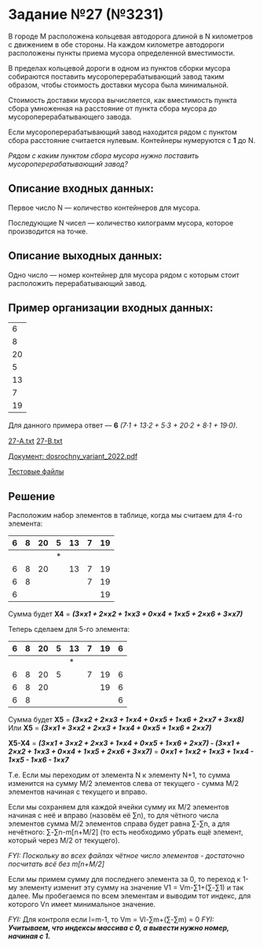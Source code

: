 # Задание №27 (№3231)

В городе M расположена кольцевая автодорога длиной в N километров с движением в обе стороны. На каждом километре автодороги расположены пункты приема мусора определенной вместимости.

В пределах кольцевой дороги в одном из пунктов сборки мусора собираются поставить мусороперерабатывающий завод таким образом, чтобы стоимость доставки мусора была минимальной.

Стоимость доставки мусора вычисляется, как вместимость пункта сбора умноженная на расстояние от пункта сбора мусора до мусороперерабатывающего завода.

Если мусороперерабатывающий завод находится рядом с пунктом сбора расстояние считается нулевым. Контейнеры нумеруются с **1** до N.

_Рядом с каким пунктом сбора мусора нужно поставить мусороперерабатывающий завод?_

## Описание входных данных:

Первое число N — количество контейнеров для мусора.

Последующие N чисел — количество килограмм мусора, которое производится на точке.

## Описание выходных данных:

Одно число — номер контейнер для мусора рядом с которым стоит расположить перерабатывающий завод.


## Пример организации входных данных:

|   |
|---|
| 6 |
| 8 |
| 20 |
| 5 |
| 13 |
| 7 |
| 19 |

Для данного примера ответ — **6** _(7⸱1 + 13⸱2 + 5⸱3 + 20⸱2 + 8⸱1 + 19⸱0)_.

[27-A.txt](https://drive.google.com/u/0/uc?id=1h24yUIXxjfxatrC9cOjP_cLwh9cwpu3q&export=download)
[27-B.txt](https://drive.google.com/u/0/uc?id=1redFf3jP3bBWtxetwklFFsuTSstzypUx&export=download)

[Документ: dosrochny_variant_2022.pdf](https://4ege.ru/trening-informatika/64504-variant-s-dosrochnogo-etapa-2022-po-informatike.html)

[Тестовые файлы](https://4ege.ru/trening-informatika/64504-variant-s-dosrochnogo-etapa-2022-po-informatike.html)

## Решение

Расположим набор элементов в таблице, когда мы считаем для 4-го элемента:

| 6 | 8 | 20 | 5 | 13 | 7 | 19 |
|---|---|----|---|----|---|----|
|   |   |    | * |    |   |    |
| 6 | 8 | 20 |   | 13 | 7 | 19 |
| 6 | 8 |    |   |    | 7 | 19 |
| 6 |   |    |   |    |   | 19 |

Сумма будет **X4** = _**(3×x1 + 2×x2 + 1×x3 + 0×x4 + 1×x5 + 2×x6 + 3×x7)**_

Теперь сделаем для 5-го элемента:

| 6 | 8 | 20 | 5 | 13 | 7 | 19 | 6 |
|---|---|----|---|----|---|----|---|
|   |   |    |   | *  |   |    |   |
| 6 | 8 | 20 | 5 |    | 7 | 19 | 6 |
| 6 | 8 | 20 |   |    |   | 19 | 6 |
| 6 | 8 |    |   |    |   |    | 6 |

Сумма будет **X5** = _**(3×x2 + 2×x3 + 1×x4 + 0×x5 + 1×x6 + 2×x7 + 3×x8)**_
Или	**X5** = _**(3×x1 + 3×x2 + 2×x3 + 1×x4 + 0×x5 + 1×x6 + 2×x7)**_

**X5-X4** = _**(3×x1 + 3×x2 + 2×x3 + 1×x4 + 0×x5 + 1×x6 + 2×x7) - (3×x1 + 2×x2 + 1×x3 + 0×x4 + 1×x5 + 2×x6 + 3×x7)**_ = _**0×x1 + 1×x2 + 1×x3 + 1×x4 - 1×x5 - 1×x6 - 1×x7**_

Т.е. Если мы переходим от элемента N к элементу N+1, то сумма изменится на сумму  M/2 элементов слева от текущего - сумма M/2 элементов начиная с текущего и вправо.

Если мы сохраняем для каждой ячейки сумму их M/2 элементов начиная с неё и вправо (назовём её ∑n), то для чётного числа элементов сумма M/2 элементов справа будет равна ∑-∑n, а для нечётного: ∑-∑n-m[n+M/2] (то есть необходимо убрать ещё элемент, который через M/2 от текущего).

_FYI:_ _Поскольку во всех файлах чётное число элементов - достаточно посчитать всё без m[n+M/2]_

Если мы примем сумму для последнего элемента за 0, то переход к 1-му элементу изменит эту сумму на значение V1 = Vm-∑1+(∑-∑1) и так далее. Мы пробегаемся по всем элементам и выводим тот индекс, для которого Vn имеет минимальное значение.

_FYI:_ Для контроля если l=m-1, то Vm = Vl-∑m+(∑-∑m) = 0
_FYI:_ _**Учитываем, что индексы массива с 0, а вывести нужно номер, начиная с 1.**_